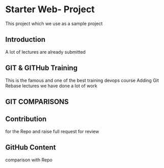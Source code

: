 # Starter Web- Project
This project which we use as a sample project


## Introduction
A lot of lectures are already submitted

## GIT & GITHub Training
This is the famous and one of the best training devops course
Adding Git Rebase lectures we have done a lot of work
## GIT COMPARISONS

## Contribution
for the Repo and raise full request for review

## GitHub Content
comparison with Repo
